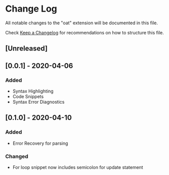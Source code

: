 # Change Log

All notable changes to the "oat" extension will be documented in this file.

Check [Keep a Changelog](http://keepachangelog.com/) for recommendations on how to structure this file.

## [Unreleased]

## [0.0.1] - 2020-04-06

### Added

- Syntax Highlighting
- Code Snippets
- Syntax Error Diagnostics

## [0.1.0] - 2020-04-10

### Added

- Error Recovery for parsing

### Changed

- For loop snippet now includes semicolon for update statement
